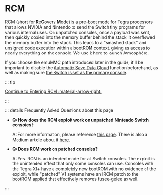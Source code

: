 # RCM

RCM (short for **R**e**C**overy **M**ode) is a pre-boot mode for Tegra processors that allows NVIDIA and Nintendo to send the Switch tiny programs for various internal uses. On unpatched consoles, once a payload was sent,  then quickly copied into the memory buffer behind the stack, it overflowed the memory buffer into the stack. This leads to a  "smashed stack" and unsigned code execution within a bootROM context, giving us access to nearly everything on the console. We use it here to launch Atmosphère.

If you choose the emuMMC path introduced later in the guide, it'll be important to disable the [Automatic Save Data Cloud](https://en-americas-support.nintendo.com/app/answers/detail/a_id/41209) function beforehand, as well as making sure [the Switch is set as the primary console](https://en-americas-support.nintendo.com/app/answers/detail/a_id/22453/~/how-to-change-the-primary-console-for-your-nintendo-account). <br>

::: tip

[Continue to Entering RCM :material-arrow-right:](entering_rcm)

:::

::: details Frequently Asked Questions about this page
- **Q: How does the RCM exploit work on unpatched Nintendo Switch consoles?**

    A: For more information, please reference [this page](../../fusee_gelee). There is also a Medium article about it [here](https://medium.com/@SoyLatteChen/inside-fus%C3%A9e-gel%C3%A9e-the-unpatchable-entrypoint-for-nintendo-switch-hacking-26f42026ada0).

- **Q: Does RCM work on patched consoles?**

    A: Yes. RCM is an intended mode for all Switch consoles. The exploit is the unintended effect that only some consoles can use. Consoles with the Tegra X1+ have a completely new bootROM with no evidence of the exploit, while "patched" V1 systems have an IROM patch to the bootROM applied that effectively removes fusee-gelee as well.

:::
